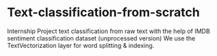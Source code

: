 # Text-classification-from-scratch
Internship Project
text classification from raw text 
with the help of IMDB sentiment classification dataset (unprocessed version)
We use the TextVectorization layer for word splitting & indexing.


